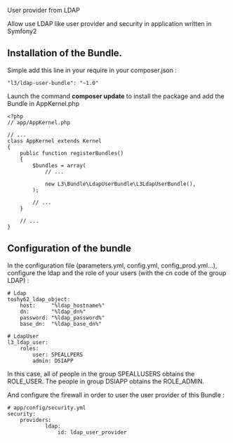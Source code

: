User provider from LDAP


Allow use LDAP like user provider and security in application written in Symfony2

Installation of the Bundle.
---
Simple add this line in your require in your composer.json :
```
"l3/ldap-user-bundle": "~1.0"
```
Launch the command **composer update** to install the package and add the Bundle in AppKernel.php
```
<?php
// app/AppKernel.php

// ...
class AppKernel extends Kernel
{
    public function registerBundles()
    {
        $bundles = array(
            // ...

            new L3\Bundle\LdapUserBundle\L3LdapUserBundle(),
        );

        // ...
    }

    // ...
}
```

Configuration of the bundle
---
In the configuration file (parameters.yml, config.yml, config_prod.yml...), configure the ldap and the role of your users (with the cn code of the group LDAP) :
```
# Ldap
toshy62_ldap_object:
    host:     "%ldap_hostname%"
    dn:       "%ldap_dn%"
    password: "%ldap_password%"
    base_dn:  "%ldap_base_dn%"

# LdapUser
l3_ldap_user:
    roles:
        user: SPEALLPERS
        admin: DSIAPP
```
In this case, all of people in the group SPEALLUSERS obtains the ROLE_USER.
The people in group DSIAPP obtains the ROLE_ADMIN.

And configure the firewall in order to user the user provider of this Bundle :
```
# app/config/security.yml
security:
    providers:
            ldap:
                id: ldap_user_provider
```

